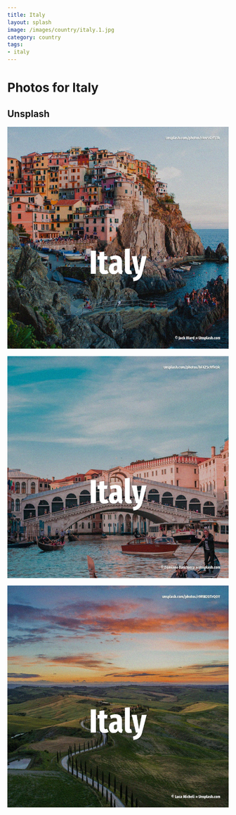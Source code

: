 ```yaml
---
title: Italy
layout: splash
image: /images/country/italy.1.jpg
category: country
tags:
- italy
---
```

# Photos for Italy

## Unsplash

![Italy](/images/country/italy.1.jpg)

![Italy](/images/country/italy.2.jpg)

![Italy](/images/country/italy.3.jpg)